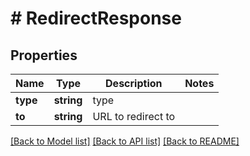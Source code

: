 # # RedirectResponse

## Properties

| Name     | Type       | Description        | Notes |
| -------- | ---------- | ------------------ | ----- |
| **type** | **string** | type               |
| **to**   | **string** | URL to redirect to |

[[Back to Model list]](../../README.md#models) [[Back to API list]](../../README.md#endpoints) [[Back to README]](../../README.md)
